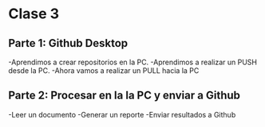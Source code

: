 
# Clase 3

## Parte 1: Github Desktop

-Aprendimos a crear repositorios en la PC.
-Aprendimos a realizar un PUSH desde la PC.
-Ahora vamos a realizar un PULL hacia la PC

## Parte 2: Procesar en la la PC y enviar a Github

-Leer un documento
-Generar un reporte
-Enviar resultados a Github
